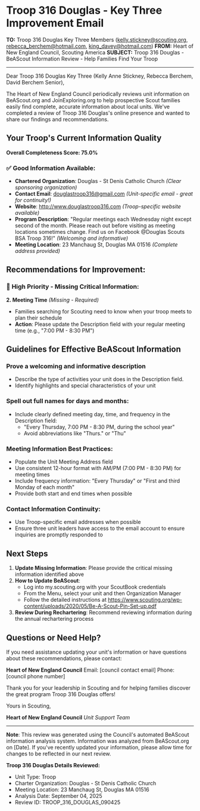 # Troop 316 Douglas - Key Three Improvement Email

**TO:** Troop 316 Douglas Key Three Members (kelly.stickney@scouting.org, rebecca_berchem@hotmail.com, king_davey@hotmail.com)
**FROM:** Heart of New England Council, Scouting America
**SUBJECT:** Troop 316 Douglas - BeAScout Information Review - Help Families Find Your Troop

---

Dear Troop 316 Douglas Key Three (Kelly Anne Stickney, Rebecca Berchem, David  Berchem Senior),

The Heart of New England Council periodically reviews unit information on BeAScout.org and JoinExploring.org to help prospective Scout families easily find complete, accurate information about local units. We've completed a review of Troop 316 Douglas's online presence and wanted to share our findings and recommendations.

## Your Troop's Current Information Quality

**Overall Completeness Score: 75.0%**

### ✅ **Good Information Available:**
- **Chartered Organization**: Douglas - St Denis Catholic Church *(Clear sponsoring organization)*
- **Contact Email**: douglastroop316@gmail.com *(Unit-specific email - great for continuity!)*
- **Website**: http://www.douglastroop316.com *(Troop-specific website available)*
- **Program Description**: "Regular meetings each Wednesday night except second of the month. Please reach out before visiting as meeting locations sometimes change. Find us on Facebook @Douglas Scouts BSA Troop 316!" *(Welcoming and informative)*
- **Meeting Location**: 23 Manchaug St, Douglas MA 01516 *(Complete address provided)*

## Recommendations for Improvement:

### 🔴 **High Priority - Missing Critical Information:**

**2. Meeting Time** *(Missing - Required)*
- Families searching for Scouting need to know when your troop meets to plan their schedule
- **Action**: Please update the Description field with your regular meeting time (e.g., "7:00 PM - 8:30 PM")

## Guidelines for Effective BeAScout Information

### **Prove a welcoming and informative description**
- Describe the type of activities your unit does in the Description field.
- Identify highlights and special characteristics of your unit

### **Spell out full names for days and months:**
- Include clearly defined meeting day, time, and frequency in the Description field:
  - "Every Thursday, 7:00 PM - 8:30 PM, during the school year"
  - Avoid abbreviations like "Thurs." or "Thu"

### **Meeting Information Best Practices:**
- Populate the Unit Meeting Address field
- Use consistent 12-hour format with AM/PM (7:00 PM - 8:30 PM) for meeting times
- Include frequency information: "Every Thursday" or "First and third Monday of each month"
- Provide both start and end times when possible

### **Contact Information Continuity:**
- Use Troop-specific email addresses when possible
- Ensure three unit leaders have access to the email account to ensure inquiries are promptly responded to

## Next Steps

1. **Update Missing Information**: Please provide the critical missing information identified above
2. **How to Update BeAScout**: 
   - Log into my.scouting.org with your ScoutBook credentials
   - From the Menu, select your unit and then Organization Manager
   - Follow the detailed instructions at
     https://www.scouting.org/wp-content/uploads/2020/05/Be-A-Scout-Pin-Set-up.pdf
3. **Review During Rechartering**: Recommend reviewing information during the annual rechartering process

## Questions or Need Help?

If you need assistance updating your unit's information or have questions about these recommendations, please contact:

**Heart of New England Council**
Email: [council contact email]
Phone: [council phone number]

Thank you for your leadership in Scouting and for helping families discover the great program Troop 316 Douglas offers!

Yours in Scouting,

**Heart of New England Council**
*Unit Support Team*

---

**Note**: This review was generated using the Council's automated BeAScout information analysis system. Information was analyzed from BeAScout.org on [Date]. If you've recently updated your information, please allow time for changes to be reflected in our next review.

**Troop 316 Douglas Details Reviewed:**
- Unit Type: Troop
- Charter Organization: Douglas - St Denis Catholic Church
- Meeting Location: 23 Manchaug St, Douglas MA 01516
- Analysis Date: September 04, 2025
- Review ID: TROOP_316_DOUGLAS_090425